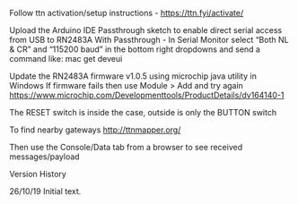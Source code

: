 Follow ttn activation/setup instructions - https://ttn.fyi/activate/

Upload the Arduino IDE Passthrough sketch to enable direct serial access from USB to RN2483A
With Passthrough - In Serial Monitor select “Both NL & CR” and “115200 baud” in the bottom right dropdowns and send a command like: mac get deveui

Update the RN2483A firmware v1.0.5 using microchip java utility in Windows
If firmware fails then use Module > Add and try again
https://www.microchip.com/Developmenttools/ProductDetails/dv164140-1

The RESET switch is inside the case, outside is only the BUTTON switch

To find nearby gateways http://ttnmapper.org/

Then use the Console/Data tab from a browser to see received messages/payload

Version History

26/10/19 Initial text.
